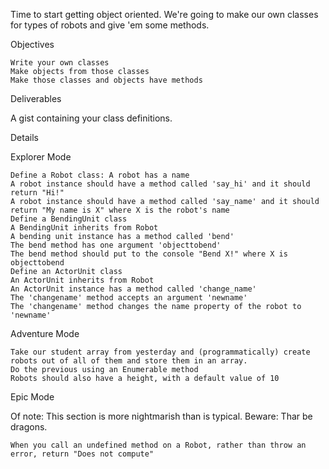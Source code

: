 Time to start getting object oriented. We're going to make our own classes for types of robots and give 'em some methods.

Objectives

    Write your own classes
    Make objects from those classes
    Make those classes and objects have methods

Deliverables

A gist containing your class definitions.


Details

Explorer Mode

    Define a Robot class: A robot has a name
    A robot instance should have a method called 'say_hi' and it should return "Hi!"
    A robot instance should have a method called 'say_name' and it should return "My name is X" where X is the robot's name
    Define a BendingUnit class
    A BendingUnit inherits from Robot
    A bending unit instance has a method called 'bend'
    The bend method has one argument 'objecttobend'
    The bend method should put to the console "Bend X!" where X is objecttobend
    Define an ActorUnit class
    An ActorUnit inherits from Robot
    An ActorUnit instance has a method called 'change_name'
    The 'changename' method accepts an argument 'newname'
    The 'changename' method changes the name property of the robot to 'newname'

Adventure Mode

    Take our student array from yesterday and (programmatically) create robots out of all of them and store them in an array.
    Do the previous using an Enumerable method
    Robots should also have a height, with a default value of 10

Epic Mode

Of note: This section is more nightmarish than is typical. Beware: Thar be dragons.

    When you call an undefined method on a Robot, rather than throw an error, return "Does not compute"
